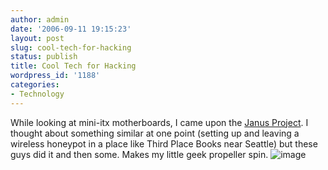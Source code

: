 ```yaml
---
author: admin
date: '2006-09-11 19:15:23'
layout: post
slug: cool-tech-for-hacking
status: publish
title: Cool Tech for Hacking
wordpress_id: '1188'
categories:
- Technology
---
```


While looking at mini-itx motherboards, I came upon the [Janus
Project](http://www.tgdaily.com/2006/08/30/defcon2006_janus_project/). I
thought about something similar at one point (setting up and leaving a
wireless honeypot in a place like Third Place Books near Seattle) but
these guys did it and then some. Makes my little geek propeller spin.
![image](http://www.arcanology.com/images/goldy.jpg)
